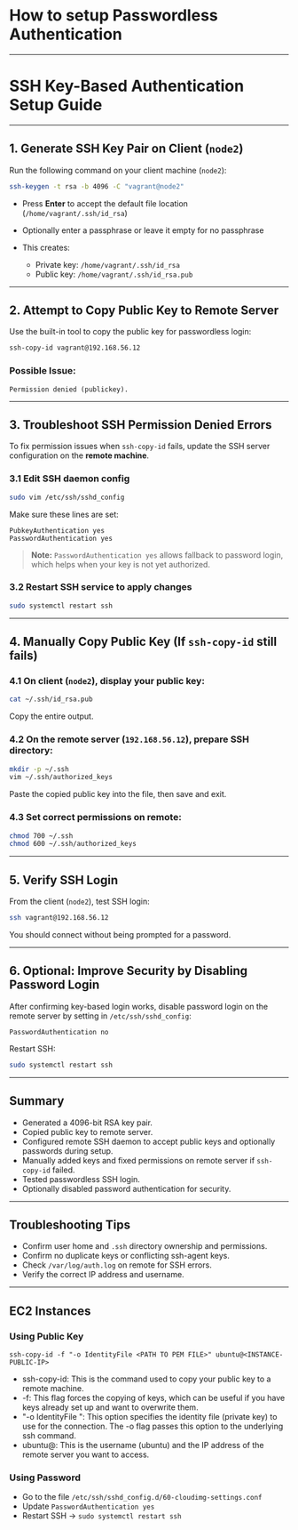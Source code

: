 # How to setup Passwordless Authentication

---


# SSH Key-Based Authentication Setup Guide
---

## 1. Generate SSH Key Pair on Client (`node2`)

Run the following command on your client machine (`node2`):

```bash
ssh-keygen -t rsa -b 4096 -C "vagrant@node2"
````

* Press **Enter** to accept the default file location (`/home/vagrant/.ssh/id_rsa`)
* Optionally enter a passphrase or leave it empty for no passphrase
* This creates:

  * Private key: `/home/vagrant/.ssh/id_rsa`
  * Public key: `/home/vagrant/.ssh/id_rsa.pub`

---

## 2. Attempt to Copy Public Key to Remote Server

Use the built-in tool to copy the public key for passwordless login:

```bash
ssh-copy-id vagrant@192.168.56.12
```

### Possible Issue:

```plaintext
Permission denied (publickey).
```

---

## 3. Troubleshoot SSH Permission Denied Errors

To fix permission issues when `ssh-copy-id` fails, update the SSH server configuration on the **remote machine**.

### 3.1 Edit SSH daemon config

```bash
sudo vim /etc/ssh/sshd_config
```

Make sure these lines are set:

```plaintext
PubkeyAuthentication yes
PasswordAuthentication yes
```

> **Note:** `PasswordAuthentication yes` allows fallback to password login, which helps when your key is not yet authorized.

### 3.2 Restart SSH service to apply changes

```bash
sudo systemctl restart ssh
```

---

## 4. Manually Copy Public Key (If `ssh-copy-id` still fails)

### 4.1 On client (`node2`), display your public key:

```bash
cat ~/.ssh/id_rsa.pub
```

Copy the entire output.

### 4.2 On the remote server (`192.168.56.12`), prepare SSH directory:

```bash
mkdir -p ~/.ssh
vim ~/.ssh/authorized_keys
```

Paste the copied public key into the file, then save and exit.

### 4.3 Set correct permissions on remote:

```bash
chmod 700 ~/.ssh
chmod 600 ~/.ssh/authorized_keys
```

---

## 5. Verify SSH Login

From the client (`node2`), test SSH login:

```bash
ssh vagrant@192.168.56.12
```

You should connect without being prompted for a password.

---

## 6. Optional: Improve Security by Disabling Password Login

After confirming key-based login works, disable password login on the remote server by setting in `/etc/ssh/sshd_config`:

```plaintext
PasswordAuthentication no
```

Restart SSH:

```bash
sudo systemctl restart ssh
```

---

## Summary

* Generated a 4096-bit RSA key pair.
* Copied public key to remote server.
* Configured remote SSH daemon to accept public keys and optionally passwords during setup.
* Manually added keys and fixed permissions on remote server if `ssh-copy-id` failed.
* Tested passwordless SSH login.
* Optionally disabled password authentication for security.

---

## Troubleshooting Tips

* Confirm user home and `.ssh` directory ownership and permissions.
* Confirm no duplicate keys or conflicting ssh-agent keys.
* Check `/var/log/auth.log` on remote for SSH errors.
* Verify the correct IP address and username.

---

## EC2 Instances

### Using Public Key

```
ssh-copy-id -f "-o IdentityFile <PATH TO PEM FILE>" ubuntu@<INSTANCE-PUBLIC-IP>
```

- ssh-copy-id: This is the command used to copy your public key to a remote machine.
- -f: This flag forces the copying of keys, which can be useful if you have keys already set up and want to overwrite them.
- "-o IdentityFile <PATH TO PEM FILE>": This option specifies the identity file (private key) to use for the connection. The -o flag passes this option to the underlying ssh command.
- ubuntu@<INSTANCE-IP>: This is the username (ubuntu) and the IP address of the remote server you want to access.

### Using Password 

- Go to the file `/etc/ssh/sshd_config.d/60-cloudimg-settings.conf`
- Update `PasswordAuthentication yes`
- Restart SSH -> `sudo systemctl restart ssh`
